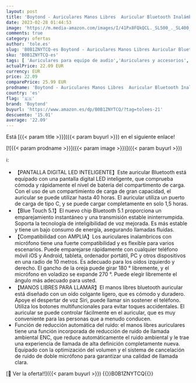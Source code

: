 ```yaml
---
layout: post
title: 'Boytond - Auriculares Manos Libres  Auricular Bluetooth Inalámbrico con Micrófono Incorporado Cancelación de Ruido Auricular con Caja de Carga LED para Conducir/Negocios/Oficina  Compatible con iPhone y Android'
date: 2023-02-28 01:44:53
image: 'https://m.media-amazon.com/images/I/41Px8FQkQCL._SL500_._SL400_.jpg'
comments: true
category: ofertas
author: 'tole.es'
slug: 'B0B1ZNYTCQ-es Boytond - Auriculares Manos Libres Auricular Bluetooth...'
sku: 'B0B1ZNYTCQ-es'
tags: [ 'Auriculares para equipo de audio','Auriculares y accesorios','Electrónica','boytond','iphone','🇪🇸', ]
actualPrice: 22.09 EUR
currency: EUR
price: 22.09
comparePrice: 25.99 EUR
prodname: 'Boytond - Auriculares Manos Libres  Auricular Bluetooth Inalámbrico con Micrófono Incorporado Cancelación de Ruido Auricular con Caja de Carga LED para Conducir/Negocios/Oficina  Compatible con iPhone y Android'
country: 'es'
flag: '🇪🇸'
brand: 'Boytond'
buyurl: 'https://www.amazon.es/dp/B0B1ZNYTCQ/?tag=tolees-21'
descuento: '15.01'
average: '22.09'
---
```


Está [{{< param title >}}]({{< param buyurl >}}) en el siguiente enlace!

[![{{< param prodname >}}]({{< param image >}})]({{< param buyurl >}})

ℹ️:

- 【PANTALLA DIGITAL LED INTELIGENTE】Este auricular Bluetooth está equipado con una pantalla digital LED inteligente, que comprueba cómoda y rápidamente el nivel de batería del compartimento de carga. Con el uso de un compartimiento de carga de gran capacidad, el auricular se puede utilizar hasta 40 horas. El auricular utiliza un puerto de carga de tipo C, y se puede cargar completamente en solo 1,5 horas.
- 【Blue Touch 5.1】El nuevo chip Bluetooth 5.1 proporciona un emparejamiento instantáneo y una transmisión estable ininterrumpida. Soporta la tecnología de inteligibilidad de voz mejorada. Es más estable y tiene un bajo consumo de energía, asegurando llamadas fluidas.
- 【Compatibilidad con AMPLIA】Los auriculares inalambricos con micrófono tiene una fuerte compatibilidad y es flexible para varios escenarios. Puede emparejarse rápidamente con cualquier teléfono móvil iOS y Android, tableta, ordenador portátil, PC y otros dispositivos en una radio de 10 metros. Es adecuado para los oídos izquierdo y derecho. El gancho de la oreja puede girar 180 ° libremente, y el micrófono en voladizo se expande 270 °. Puede elegir libremente el ángulo más adecuado para usted.
- 【MANOS LIBRES PARA LLAMAR】El manos libres bluetooth auricular está diseñado con un oído colgante ligero, que es cómodo y duradero. Apoye el despertar de voz Siri, puede llamar sin sostener el teléfono. Utiliza los botones multifuncionales para evitar toques accidentales. El auricular se puede controlar fácilmente en el auricular, que es muy conveniente para las personas que a menudo conducen.
- Función de reducción automática del ruido: el manos libres auriculares tiene una función incorporada de reducción de ruido de llamada ambiental ENC, que reduce automáticamente el ruido ambiental y le trae una experiencia de llamada de alta definición completamente nueva. Equipado con la optimización del volumen y el sistema de cancelación de ruido de doble micrófono para garantizar una calidad de llamada clara.

[🛒 Ver la oferta!!]({{< param buyurl >}})
{{<world>}}B0B1ZNYTCQ{{</world>}}
